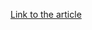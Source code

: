 [Link to the article](https://blogs.juniper.net/en-us/threat-research/covid-19-and-fmla-campaigns-used-to-install-new-icedid-banking-malware)

